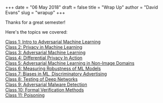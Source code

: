 +++
date = "06 May 2018"
draft = false 
title = "Wrap Up"
author = "David Evans"
slug = "wrapup"
+++

Thanks for a great semester!

Here's the topics we covered:

[Class 1: Intro to Adversarial Machine Learning](/class1)  
[Class 2: Privacy in Machine Learning](/class2)  
[Class 3: Adversarial Machine Learning](/class3)  
[Class 4: Differential Privacy In Action](/class4)  
[Class 5: Adversarial Machine Learning in Non-Image Domains](/class5)  
[Class 6: Measuring Robustness of ML Models](/class6)  
[Class 7: Biases in ML, Discriminatory Advertising](/class7)  
[Class 8: Testing of Deep Networks](/class8)  
[Class 9: Adversarial Malware Detection](/class9)  
[Class 10: Formal Verification Methods](/class10)  
[Class 11: Poisoning](/class11)

